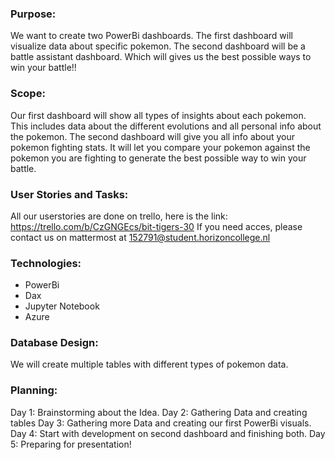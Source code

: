 ### Purpose: 
We want to create two PowerBi dashboards. The first dashboard will visualize data about specific pokemon. The second dashboard will be a battle assistant dashboard. Which will gives us the best possible ways to win your battle!! 


### Scope: 
Our first dashboard will show all types of insights about each pokemon. This includes data about the different evolutions and all personal info about the pokemon.
The second dashboard will give you all info about your pokemon fighting stats. It will let you compare your pokemon against the pokemon you are fighting to generate the best possible way to win your battle.

### User Stories and Tasks: 
All our userstories are done on trello, here is the link: https://trello.com/b/CzGNGEcs/bit-tigers-30
If you need acces, please contact us on mattermost at 152791@student.horizoncollege.nl

### Technologies:
- PowerBi
- Dax
- Jupyter Notebook
- Azure

### Database Design: 
We will create multiple tables with different types of pokemon data. 

### Planning: 
Day 1: Brainstorming about the Idea.
Day 2: Gathering Data and creating tables
Day 3: Gathering more Data and creating our first PowerBi visuals.
Day 4: Start with development on second dashboard and finishing both.
Day 5: Preparing for presentation!